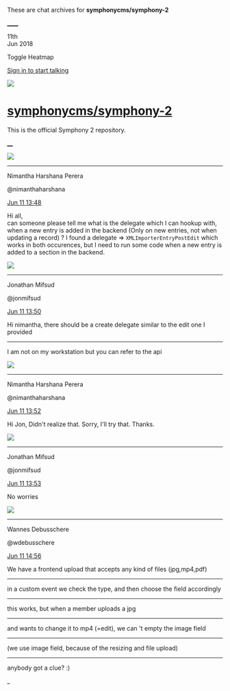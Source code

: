 These are chat archives for **symphonycms/symphony-2**

[__](/symphonycms/symphony-2/archives/2018/06/12)[__](/symphonycms/symphony-2/archives/2018/06/10)

11th  
Jun 2018

Toggle Heatmap

[Sign in to start talking](/login?action=login&button=archive-login)

![](https://avatars-02.gitter.im/group/iv/3/57542c45c43b8c601977197e?s=48)

#  [symphonycms/symphony-2](/symphonycms/symphony-2)

This is the official Symphony 2 repository.

[ __](/orgs/symphonycms/rooms "More symphonycms rooms")

![](https://avatars2.githubusercontent.com/u/10864598?v=4&s=30)

____

Nimantha Harshana Perera

@nimanthaharshana

[Jun 11
13:48](https://gitter.im/symphonycms/symphony-2?at=5b1e7db8dd5436275302d8f8)

Hi all,  
can someone please tell me what is the delegate which I can hookup with, when
a new entry is added in the backend (Only on new entries, not when updating a
record) ? I found a delegate => `XMLImporterEntryPostEdit` which works in both
occurences, but I need to run some code when a new entry is added to a section
in the backend.

![](https://avatars1.githubusercontent.com/u/859775?v=4&s=30)

____

Jonathan Mifsud

@jonmifsud

[Jun 11
13:50](https://gitter.im/symphonycms/symphony-2?at=5b1e7e3e3516592752fe4929)

Hi nimantha, there should be a create delegate similar to the edit one I
provided

____

I am not on my workstation but you can refer to the api

![](https://avatars2.githubusercontent.com/u/10864598?v=4&s=30)

____

Nimantha Harshana Perera

@nimanthaharshana

[Jun 11
13:52](https://gitter.im/symphonycms/symphony-2?at=5b1e7e829ca98417e25f0aad)

Hi Jon, Didn't realize that. Sorry, I'll try that. Thanks.

![](https://avatars1.githubusercontent.com/u/859775?v=4&s=30)

____

Jonathan Mifsud

@jonmifsud

[Jun 11
13:53](https://gitter.im/symphonycms/symphony-2?at=5b1e7ecddd5436275302dc4a)

No worries

![](https://avatars1.githubusercontent.com/u/4136426?v=4&s=30)

____

Wannes Debusschere

@wdebusschere

[Jun 11
14:56](https://gitter.im/symphonycms/symphony-2?at=5b1e8da90b75bc7d5afe89f4)

We have a frontend upload that accepts any kind of files (jpg,mp4,pdf)

____

in a custom event we check the type, and then choose the field accordingly

____

this works, but when a member uploads a jpg

____

and wants to change it to mp4 (=edit), we can 't empty the image field

____

(we use image field, because of the resizing and file upload)

____

anybody got a clue? :)

_

